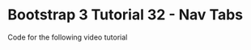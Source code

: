 Bootstrap 3 Tutorial 32 - Nav Tabs
==================================

Code for the following video tutorial 
